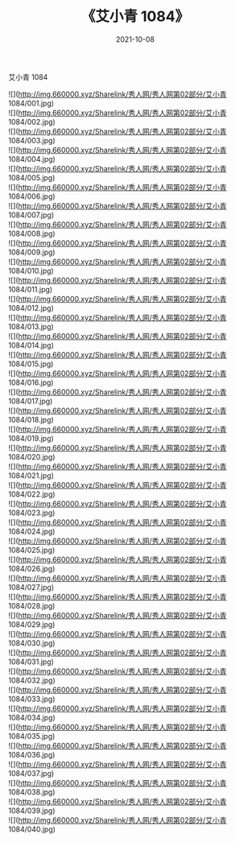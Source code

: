 ﻿---
layout: post
title:  《艾小青 1084》
date:   2021-10-08
img: http://img.660000.xyz/Sharelink/秀人网/秀人网第02部分/艾小青 1084/000.jpg
categories: [美女, 清纯, 唯美]
---

艾小青 1084

  ![](http://img.660000.xyz/Sharelink/秀人网/秀人网第02部分/艾小青 1084/001.jpg) <br> ![](http://img.660000.xyz/Sharelink/秀人网/秀人网第02部分/艾小青 1084/002.jpg) <br> ![](http://img.660000.xyz/Sharelink/秀人网/秀人网第02部分/艾小青 1084/003.jpg) <br> ![](http://img.660000.xyz/Sharelink/秀人网/秀人网第02部分/艾小青 1084/004.jpg) <br> ![](http://img.660000.xyz/Sharelink/秀人网/秀人网第02部分/艾小青 1084/005.jpg) <br> ![](http://img.660000.xyz/Sharelink/秀人网/秀人网第02部分/艾小青 1084/006.jpg) <br> ![](http://img.660000.xyz/Sharelink/秀人网/秀人网第02部分/艾小青 1084/007.jpg) <br> ![](http://img.660000.xyz/Sharelink/秀人网/秀人网第02部分/艾小青 1084/008.jpg) <br> ![](http://img.660000.xyz/Sharelink/秀人网/秀人网第02部分/艾小青 1084/009.jpg) <br> ![](http://img.660000.xyz/Sharelink/秀人网/秀人网第02部分/艾小青 1084/010.jpg) <br> ![](http://img.660000.xyz/Sharelink/秀人网/秀人网第02部分/艾小青 1084/011.jpg) <br> ![](http://img.660000.xyz/Sharelink/秀人网/秀人网第02部分/艾小青 1084/012.jpg) <br> ![](http://img.660000.xyz/Sharelink/秀人网/秀人网第02部分/艾小青 1084/013.jpg) <br> ![](http://img.660000.xyz/Sharelink/秀人网/秀人网第02部分/艾小青 1084/014.jpg) <br> ![](http://img.660000.xyz/Sharelink/秀人网/秀人网第02部分/艾小青 1084/015.jpg) <br> ![](http://img.660000.xyz/Sharelink/秀人网/秀人网第02部分/艾小青 1084/016.jpg) <br> ![](http://img.660000.xyz/Sharelink/秀人网/秀人网第02部分/艾小青 1084/017.jpg) <br> ![](http://img.660000.xyz/Sharelink/秀人网/秀人网第02部分/艾小青 1084/018.jpg) <br> ![](http://img.660000.xyz/Sharelink/秀人网/秀人网第02部分/艾小青 1084/019.jpg) <br> ![](http://img.660000.xyz/Sharelink/秀人网/秀人网第02部分/艾小青 1084/020.jpg) <br> ![](http://img.660000.xyz/Sharelink/秀人网/秀人网第02部分/艾小青 1084/021.jpg) <br> ![](http://img.660000.xyz/Sharelink/秀人网/秀人网第02部分/艾小青 1084/022.jpg) <br> ![](http://img.660000.xyz/Sharelink/秀人网/秀人网第02部分/艾小青 1084/023.jpg) <br> ![](http://img.660000.xyz/Sharelink/秀人网/秀人网第02部分/艾小青 1084/024.jpg) <br> ![](http://img.660000.xyz/Sharelink/秀人网/秀人网第02部分/艾小青 1084/025.jpg) <br> ![](http://img.660000.xyz/Sharelink/秀人网/秀人网第02部分/艾小青 1084/026.jpg) <br> ![](http://img.660000.xyz/Sharelink/秀人网/秀人网第02部分/艾小青 1084/027.jpg) <br> ![](http://img.660000.xyz/Sharelink/秀人网/秀人网第02部分/艾小青 1084/028.jpg) <br> ![](http://img.660000.xyz/Sharelink/秀人网/秀人网第02部分/艾小青 1084/029.jpg) <br> ![](http://img.660000.xyz/Sharelink/秀人网/秀人网第02部分/艾小青 1084/030.jpg) <br> ![](http://img.660000.xyz/Sharelink/秀人网/秀人网第02部分/艾小青 1084/031.jpg) <br> ![](http://img.660000.xyz/Sharelink/秀人网/秀人网第02部分/艾小青 1084/032.jpg) <br> ![](http://img.660000.xyz/Sharelink/秀人网/秀人网第02部分/艾小青 1084/033.jpg) <br> ![](http://img.660000.xyz/Sharelink/秀人网/秀人网第02部分/艾小青 1084/034.jpg) <br> ![](http://img.660000.xyz/Sharelink/秀人网/秀人网第02部分/艾小青 1084/035.jpg) <br> ![](http://img.660000.xyz/Sharelink/秀人网/秀人网第02部分/艾小青 1084/036.jpg) <br> ![](http://img.660000.xyz/Sharelink/秀人网/秀人网第02部分/艾小青 1084/037.jpg) <br> ![](http://img.660000.xyz/Sharelink/秀人网/秀人网第02部分/艾小青 1084/038.jpg) <br> ![](http://img.660000.xyz/Sharelink/秀人网/秀人网第02部分/艾小青 1084/039.jpg) <br> ![](http://img.660000.xyz/Sharelink/秀人网/秀人网第02部分/艾小青 1084/040.jpg) <br>